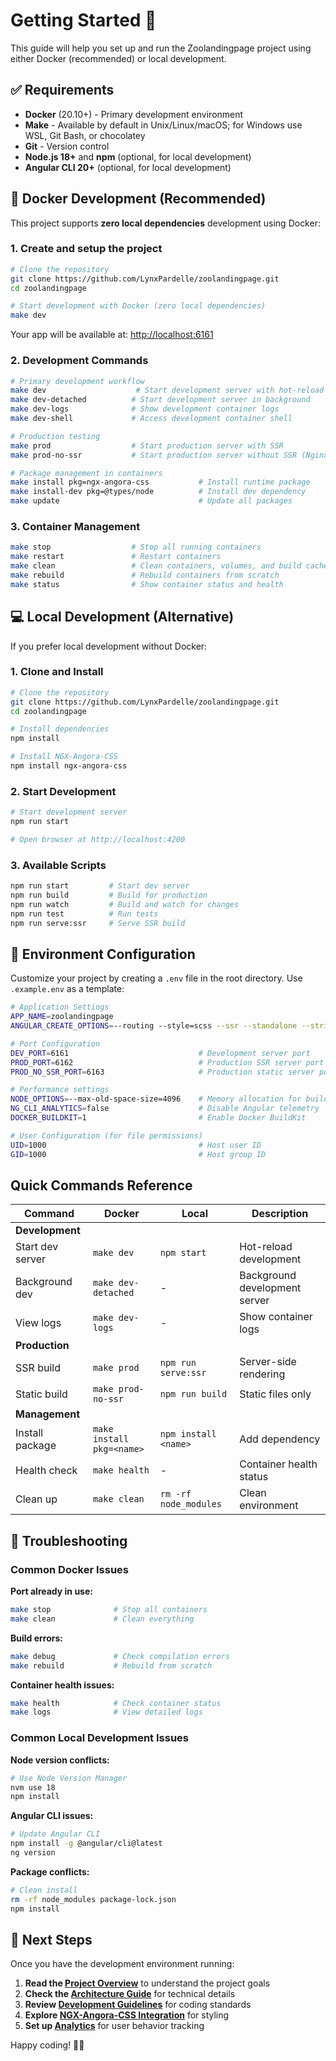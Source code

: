 # Getting Started 🚀

This guide will help you set up and run the Zoolandingpage project using either Docker (recommended) or local development.

## ✅ Requirements

- **Docker** (20.10+) - Primary development environment
- **Make** - Available by default in Unix/Linux/macOS; for Windows use WSL, Git Bash, or chocolatey
- **Git** - Version control
- **Node.js 18+** and **npm** (optional, for local development)
- **Angular CLI 20+** (optional, for local development)

## 🐳 Docker Development (Recommended)

This project supports **zero local dependencies** development using Docker:

### 1. Create and setup the project

```bash
# Clone the repository
git clone https://github.com/LynxPardelle/zoolandingpage.git
cd zoolandingpage

# Start development with Docker (zero local dependencies)
make dev
```

Your app will be available at: [http://localhost:6161](http://localhost:6161)

### 2. Development Commands

```bash
# Primary development workflow
make dev                    # Start development server with hot-reload
make dev-detached          # Start development server in background
make dev-logs              # Show development container logs
make dev-shell             # Access development container shell

# Production testing
make prod                  # Start production server with SSR
make prod-no-ssr           # Start production server without SSR (Nginx)

# Package management in containers
make install pkg=ngx-angora-css           # Install runtime package
make install-dev pkg=@types/node          # Install dev dependency
make update                               # Update all packages
```

### 3. Container Management

```bash
make stop                  # Stop all running containers
make restart               # Restart containers
make clean                 # Clean containers, volumes, and build cache
make rebuild               # Rebuild containers from scratch
make status                # Show container status and health
```

## 💻 Local Development (Alternative)

If you prefer local development without Docker:

### 1. Clone and Install

```bash
# Clone the repository
git clone https://github.com/LynxPardelle/zoolandingpage.git
cd zoolandingpage

# Install dependencies
npm install

# Install NGX-Angora-CSS
npm install ngx-angora-css
```

### 2. Start Development

```bash
# Start development server
npm run start

# Open browser at http://localhost:4200
```

### 3. Available Scripts

```bash
npm run start         # Start dev server
npm run build         # Build for production
npm run watch         # Build and watch for changes
npm run test          # Run tests
npm run serve:ssr     # Serve SSR build
```

## 🌱 Environment Configuration

Customize your project by creating a `.env` file in the root directory. Use `.example.env` as a template:

```bash
# Application Settings
APP_NAME=zoolandingpage
ANGULAR_CREATE_OPTIONS=--routing --style=scss --ssr --standalone --strict

# Port Configuration  
DEV_PORT=6161                             # Development server port
PROD_PORT=6162                            # Production SSR server port
PROD_NO_SSR_PORT=6163                     # Production static server port

# Performance settings
NODE_OPTIONS=--max-old-space-size=4096    # Memory allocation for builds
NG_CLI_ANALYTICS=false                    # Disable Angular telemetry
DOCKER_BUILDKIT=1                         # Enable Docker BuildKit

# User Configuration (for file permissions)
UID=1000                                  # Host user ID
GID=1000                                  # Host group ID
```

## Quick Commands Reference

| Command | Docker | Local | Description |
|---------|--------|-------|-------------|
| **Development** |
| Start dev server | `make dev` | `npm start` | Hot-reload development |
| Background dev | `make dev-detached` | - | Background development server |
| View logs | `make dev-logs` | - | Show container logs |
| **Production** |
| SSR build | `make prod` | `npm run serve:ssr` | Server-side rendering |
| Static build | `make prod-no-ssr` | `npm run build` | Static files only |
| **Management** |
| Install package | `make install pkg=<name>` | `npm install <name>` | Add dependency |
| Health check | `make health` | - | Container health status |
| Clean up | `make clean` | `rm -rf node_modules` | Clean environment |

## 🔧 Troubleshooting

### Common Docker Issues

**Port already in use:**

```bash
make stop              # Stop all containers
make clean             # Clean everything
```

**Build errors:**

```bash
make debug             # Check compilation errors
make rebuild           # Rebuild from scratch
```

**Container health issues:**

```bash
make health            # Check container status
make logs              # View detailed logs
```

### Common Local Development Issues

**Node version conflicts:**

```bash
# Use Node Version Manager
nvm use 18
npm install
```

**Angular CLI issues:**

```bash
# Update Angular CLI
npm install -g @angular/cli@latest
ng version
```

**Package conflicts:**

```bash
# Clean install
rm -rf node_modules package-lock.json
npm install
```

## 🎯 Next Steps

Once you have the development environment running:

1. **Read the [Project Overview](./README.md)** to understand the project goals
2. **Check the [Architecture Guide](./02-architecture.md)** for technical details
3. **Review [Development Guidelines](./03-development-guide.md)** for coding standards
4. **Explore [NGX-Angora-CSS Integration](./04-ngx-angora-css.md)** for styling
5. **Set up [Analytics](./05-analytics-tracking.md)** for user behavior tracking

Happy coding! 🧑‍💻
